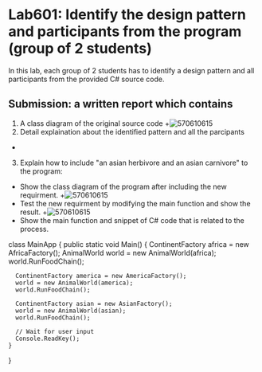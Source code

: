 # Lab601: Identify the design pattern and participants from the program (group of 2 students)

In this lab, each group of 2 students has to identify a design pattern and all participants 
from the provided C# source code. 

## Submission: a written report which contains

1. A class diagram of the original source code
+![570610615](https://fbcdn-sphotos-c-a.akamaihd.net/hphotos-ak-xat1/v/t35.0-12/12084796_1090193911031590_988775296_o.jpg?oh=d21148c1efe422be9a5e7895b0dfff73&oe=5621BF80&__gda__=1445054997_fd9f31221a12b88ffe9a77ef673b5898)
2. Detail explaination about the identified pattern and all the parcipants
-
3. Explain how to include "an asian herbivore and an asian carnivore" to the program: 
  - Show the class diagram of the program after including the new requirment.
  +![570610615](https://fbcdn-sphotos-d-a.akamaihd.net/hphotos-ak-xap1/v/t35.0-12/12082811_1090195864364728_437084225_o.jpg?oh=57d0ed4ce305860a5ac7d0bd14c1439f&oe=5622BF5C&__gda__=1445051529_f82ea3936fc7ccf517a90411c9edb7e4)
  - Test the new requirment by modifying the main function and show the result.
  +![570610615](https://scontent-sin1-1.xx.fbcdn.net/hphotos-xpa1/v/t34.0-12/12071881_1090196811031300_1236306132_n.jpg?oh=3e4ec2bd9b2666365d1a5264909f5310&oe=5621B060)
  - Show the main function and snippet of C# code that is related to the process.
  
  class MainApp
  {
    public static void Main()
    {
      ContinentFactory africa = new AfricaFactory();
      AnimalWorld world = new AnimalWorld(africa);
      world.RunFoodChain();
 
      ContinentFactory america = new AmericaFactory();
      world = new AnimalWorld(america);
      world.RunFoodChain();

      ContinentFactory asian = new AsianFactory();
      world = new AnimalWorld(asian);
      world.RunFoodChain();
 
      // Wait for user input
      Console.ReadKey();
    }
  }


 
